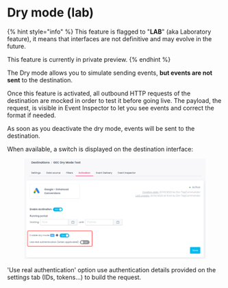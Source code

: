 # Dry mode (lab)

{% hint style="info" %}
This feature is flagged to "**LAB**" (aka Laboratory feature), it means that interfaces are not definitive and may evolve in the future.

This feature is currently in private preview.
{% endhint %}

The Dry mode allows you to simulate sending events, **but events are not sent** to the destination.

Once this feature is activated, all outbound HTTP requests of the destination are mocked in order to test it before going live. The payload, the request, is visible in Event Inspector to let you see events and correct the format if needed.&#x20;

As soon as you deactivate the dry mode, events will be sent to the destination.

When available, a switch is displayed on the destination interface:

<figure><img src="../../.gitbook/assets/destination_dry_mode_settings.png" alt=""><figcaption></figcaption></figure>

'Use real authentication' option use authentication details provided on the settings tab (IDs, tokens...) to build the request.
